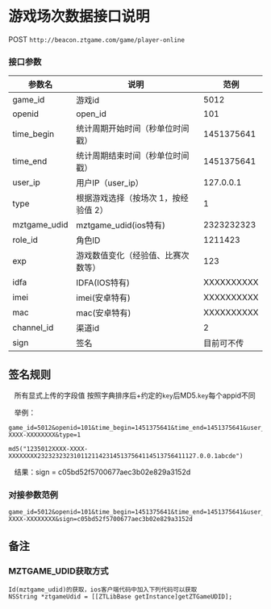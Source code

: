 游戏场次数据接口说明
=========================

POST `http://beacon.ztgame.com/game/player-online`
 
### 接口参数
 
| 参数名 | 说明 | 范例 |
|------|------|------|
| game_id | 游戏id | 5012 |
| openid | open_id | 101 |
| time_begin | 统计周期开始时间（秒单位时间戳） | 1451375641 |
| time_end | 统计周期结束时间（秒单位时间戳） | 1451375641 |
| user_ip | 用户IP（user_ip） | 127.0.0.1 |
| type | 根据游戏选择（按场次 1，按经验值 2） | 1 |
| mztgame_udid | mztgame_udid(ios特有) | 2323232323 |
| role_id | 角色ID | 1211423 |
| exp | 游戏数值变化（经验值、比赛次数等） | 123 |
| idfa | IDFA(IOS特有) | XXXXXXXXXX |
| imei | imei(安卓特有) | XXXXXXXXXX |
| mac | mac(安卓特有) | XXXXXXXXXX |
| channel_id | 渠道id | 2 |
| sign | 签名 | 目前可不传 |


## 签名规则

    所有显式上传的字段值 按照字典排序后+约定的`key`后MD5.`key`每个appid不同
    
    举例：
    
```    
game_id=5012&openid=101&time_begin=1451375641&time_end=1451375641&user_ip=127.0.0.1&mztgame_udid=2323232323&role_id=1211423&exp=123&idfa=XXXX-XXXX-XXXXXXXX&type=1
```    
    md5("1235012XXXX-XXXX-XXXXXXXX23232323231011211423145137564114513756411127.0.0.1abcde")
    
    结果：sign = c05bd52f5700677aec3b02e829a3152d

### 对接参数范例

```
game_id=5012&openid=101&time_begin=1451375641&time_end=1451375641&user_ip=127.0.0.1&mztgame_udid=2323232323&role_id=1211423&exp=123&idfa=XXXX-XXXX-XXXXXXXX&sign=c05bd52f5700677aec3b02e829a3152d
```

## 备注
### MZTGAME_UDID获取方式

```
Id(mztgame_udid)的获取，ios客户端代码中加入下列代码可以获取
NSString *ztgameUdid = [[ZTLibBase getInstance]getZTGameUDID];

```
